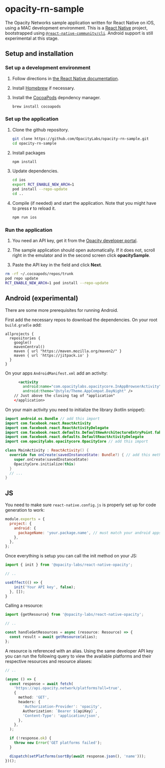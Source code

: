 # opacity-rn-sample

The Opacity Networks sample application written for React Native on iOS, using a MAC development environment.
This is a [React Native](https://reactnative.dev) project, bootstrapped using [`@react-native-community/cli`](https://github.com/react-native-community/cli).
Android support is still experimental at this stage.

## Setup and installation

### Set up a development environment

1. Follow directions in [the React Native documentation](https://reactnative.dev/docs/set-up-your-environment).

1. Install [Homebrew](https://brew.sh/) if necessary.

1. Install the [CocoaPods](https://cocoapods.org/) depndency manager.

   ```sh
   brew install cocoapods
   ```

### Set up the application

1. Clone the github repository.

    ```sh
    git clone https://github.com/OpacityLabs/opacity-rn-sample.git
    cd opacity-rn-sample
    ```

1. Install packages

    ```sh
    npm install
    ```

1. Update dependencies.

   ```sh
   cd ios
   export RCT_ENABLE_NEW_ARCH=1
   pod install --repo-update
   cd ..
   ```

1. Compile (if needed) and start the application.
   Note that you might have to press **r** to reload it.

   ```sh
   npm run ios
   ```

### Run the application

1. You need an API key, get it from the [Opacity developer portal](https://app.opacity.network/login).

1. The sample application should open automatically.
   If it does not, scroll right in the emulator and in the second screen click **opacitySample**.

1. Paste the API key in the field and click **Next**.







```sh
rm -rf ~/.cocoapods/repos/trunk
pod repo update
RCT_ENABLE_NEW_ARCH=1 pod install --repo-update
```



## Android (experimental)

There are some more prerequisites for running Android.

First add the necessary repos to download the dependencies. On your root `build.gradle` add:

```
allprojects {
  repositories {
    google()
    mavenCentral()
    maven { url "https://maven.mozilla.org/maven2/" }
    maven { url 'https://jitpack.io' }
  }
}
```

On your apps `AndroidManifest.xml` add an activity:

```xml
      <activity
        android:name="com.opacitylabs.opacitycore.InAppBrowserActivity"
        android:theme="@style/Theme.AppCompat.DayNight" />
    // Just above the closing tag of "application"
    </application>
```

On your main activity you need to initialize the library (kotlin snippet):

```kotlin
import android.os.Bundle // add this import
import com.facebook.react.ReactActivity
import com.facebook.react.ReactActivityDelegate
import com.facebook.react.defaults.DefaultNewArchitectureEntryPoint.fabricEnabled
import com.facebook.react.defaults.DefaultReactActivityDelegate
import com.opacitylabs.opacitycore.OpacityCore // add this import

class MainActivity : ReactActivity() {
  override fun onCreate(savedInstanceState: Bundle?) { // add this method
    super.onCreate(savedInstanceState)
    OpacityCore.initialize(this)
  }
  // ...
}
```

## JS

You need to make sure `react-native.config.js` is properly set up for code generation to work:

```js
module.exports = {
  project: {
    android: {
      packageName: 'your.package.name', // must match your android apps package name, take a look into build.gradle
    },
  },
};
```

Once everything is setup you can call the init method on your JS:

```ts
import { init } from '@opacity-labs/react-native-opacity';

// ..

useEffect(() => {
    init('Your API key', false);
  }, []);
}

```

Calling a resource:

```ts
import {getResource} from '@opacity-labs/react-native-opacity';

// ..

const handleGetResources = async (resource: Resource) => {
  const result = await getResource(alias);
};
```

A resource is referenced with an alias. Using the same developer API key you can run the following query to view the available platforms and their respective resources and resource aliases:

```ts
// ..

(async () => {
  const response = await fetch(
    'https://api.opacity.network/platforms?all=true',
    {
      method: 'GET',
      headers: {
        'Authorization-Provider': 'opacity',
        Authorization: `Bearer ${apiKey}`,
        'Content-Type': 'application/json',
      },
    },
  );

  if (!response.ok) {
    throw new Error('GET platforms failed');
  }

  dispatch(setPlatforms(sortBy(await response.json(), 'name')));
})();
```
